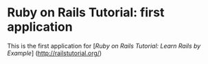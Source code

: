 # Ruby on Rails Tutorial: first application

This is the first application for 
[*Ruby on Rails Tutorial: Learn Rails by Example*]
(http://railstutorial.org/)